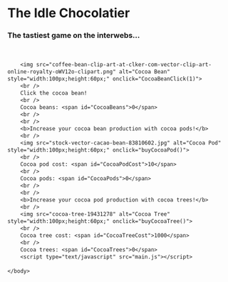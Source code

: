 <html>
	<head>
		<link rel="stylesheet" type="text/css" href="interface.css" />
	</head>
	<body>
	<h1>The Idle Chocolatier</h1>
	<h3>The tastiest game on the interwebs...</h3>
	<br/>
		
		<img src="coffee-bean-clip-art-at-clker-com-vector-clip-art-online-royalty-oWV12o-clipart.png" alt="Cocoa Bean" style="width:100px;height:60px;" onclick="CocoaBeanClick(1)">
		<br />
		Click the cocoa bean!
		<br />
		Cocoa beans: <span id="CocoaBeans">0</span>
		<br />
		<br />
		<b>Increase your cocoa bean production with cocoa pods!</b>
		<br />
		<img src="stock-vector-cacao-bean-83810602.jpg" alt="Cocoa Pod" style="width:100px;height:60px;" onclick="buyCocoaPod()">
		<br />
		Cocoa pod cost: <span id="CocoaPodCost">10</span>
		<br />
		Cocoa pods: <span id="CocoaPods">0</span>
		<br />
		<br />
		<b>Increase your cocoa pod production with cocoa trees!</b>
		<br />
		<img src="cocoa-tree-19431278" alt="Cocoa Tree" style="width:100px;height:60px;" onclick="buyCocoaTree()">
		<br />
		Cocoa tree cost: <span id="CocoaTreeCost">1000</span>
		<br />
		Cocoa trees: <span id="CocoaTrees">0</span>
		<script type="text/javascript" src="main.js"></script>
	
	</body>
</html>
